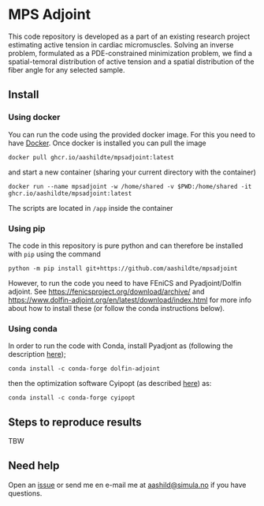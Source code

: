 # MPS Adjoint

This code repository is developed as a part of an existing research project estimating active tension in cardiac micromuscles. Solving an inverse problem, formulated as a PDE-constrained minimization problem, we find a spatial-temoral distribution of active tension and a spatial distribution of the fiber angle for any selected sample.


## Install

### Using docker
You can run the code using the provided docker image. For this you need to have [Docker](https://docs.docker.com/get-docker/). Once docker is installed you can pull the image
```
docker pull ghcr.io/aashildte/mpsadjoint:latest
```
and start a new container (sharing your current directory with the container)
```
docker run --name mpsadjoint -w /home/shared -v $PWD:/home/shared -it ghcr.io/aashildte/mpsadjoint:latest
```
The scripts are located in `/app` inside the container

### Using pip
The code in this repository is pure python and can therefore be installed with `pip` using the command
```
python -m pip install git+https://github.com/aashildte/mpsadjoint
```
However, to run the code you need to have FEniCS and Pyadjoint/Dolfin adjoint. See https://fenicsproject.org/download/archive/ and https://www.dolfin-adjoint.org/en/latest/download/index.html for more info about how to install these (or follow the conda instructions below).

### Using conda

In order to run the code with Conda, install Pyadjont as (following the description [here](https://anaconda.org/conda-forge/dolfin-adjoint));

```
conda install -c conda-forge dolfin-adjoint
```

then the optimization software Cyipopt (as described [here](https://cyipopt.readthedocs.io/en/stable/install.html#using-conda)) as:

```
conda install -c conda-forge cyipopt
```

## Steps to reproduce results

TBW

## Need help
Open an [issue](https://github.com/aashildte/mpsadjoint/issues/new) or send me en e-mail me at aashild@simula.no if you have questions.

